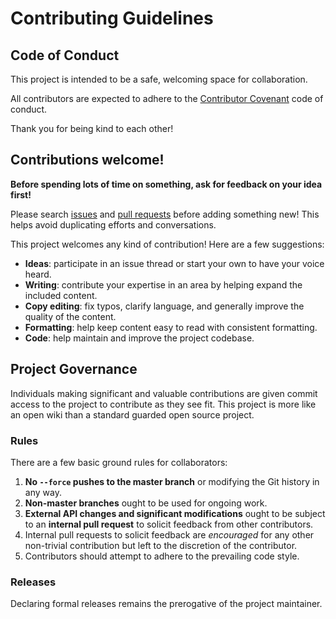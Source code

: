 # Contributing Guidelines

## Code of Conduct

This project is intended to be a safe, welcoming space for collaboration.

All contributors are expected to adhere to the [Contributor Covenant](https://contributor-covenant.org) code of conduct.

Thank you for being kind to each other!

## Contributions welcome!

**Before spending lots of time on something, ask for feedback on your idea first!**

Please search [issues](../../issues/) and [pull requests](../../pulls/) before adding something new! This helps avoid duplicating efforts and conversations.

This project welcomes any kind of contribution! Here are a few suggestions:

- **Ideas**: participate in an issue thread or start your own to have your voice heard.
- **Writing**: contribute your expertise in an area by helping expand the included content.
- **Copy editing**: fix typos, clarify language, and generally improve the quality of the content.
- **Formatting**: help keep content easy to read with consistent formatting.
- **Code**: help maintain and improve the project codebase.

## Project Governance

Individuals making significant and valuable contributions are given commit access to the project to contribute as they see fit. This project is more like an open wiki than a standard guarded open source project.

### Rules

There are a few basic ground rules for collaborators:

1. **No `--force` pushes to the master branch** or modifying the Git history in any way.
1. **Non-master branches** ought to be used for ongoing work.
1. **External API changes and significant modifications** ought to be subject to an **internal pull request** to solicit feedback from other contributors.
1. Internal pull requests to solicit feedback are *encouraged* for any other non-trivial contribution but left to the discretion of the contributor.
1. Contributors should attempt to adhere to the prevailing code style.

### Releases

Declaring formal releases remains the prerogative of the project maintainer.
